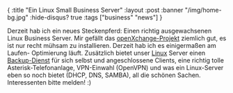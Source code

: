 {
  :title "Ein Linux Small Business Server"
  :layout :post
  :banner "/img/home-bg.jpg"
  :hide-disqus? true
  :tags ["business" "news"]
}

Derzeit hab ich ein neues Steckenpferd: Einen richtig ausgewachsenen Linux Business Server. Mir gefällt das [openXchange-Projekt](http://www.open-xchange.org) ziemlich gut, es ist nur recht mühsam zu installieren. Derzeit hab ich es einigermaßen am Laufen- Optimierung läuft. Zusätzlich bietet unser [Linux](http://www.ubuntu.com) Server einen [Backup-Dienst](http://www.bacula.org) für sich selbst und angeschlossene Clients, eine richtig tolle Asterisk-Telefonanlage, VPN-Einwahl (OpenVPN) und was ein Linux-Server eben so noch bietet (DHCP, DNS, SAMBA), all die schönen Sachen. Interessenten bitte melden! :)
